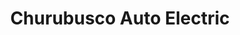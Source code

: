 ---
title: "Churubusco Auto Electric"
url: /churubusco/churubusco-auto-electric/
shop: car repair
---